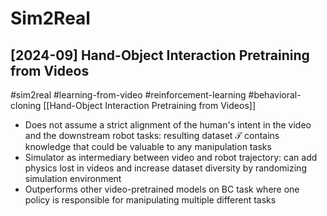 # Sim2Real

## [2024-09] Hand-Object Interaction Pretraining from Videos

#sim2real
#learning-from-video
#reinforcement-learning
#behavioral-cloning
[[Hand-Object Interaction Pretraining from Videos]]
- Does not assume a strict alignment of the human's intent in the video and the downstream robot tasks: resulting dataset $\mathcal{T}$ contains knowledge that could be valuable to any manipulation tasks
- Simulator as intermediary between video and robot trajectory: can add physics lost in videos and increase dataset diversity by randomizing simulation environment
- Outperforms other video-pretrained models on BC task where one policy is responsible for manipulating multiple different tasks
